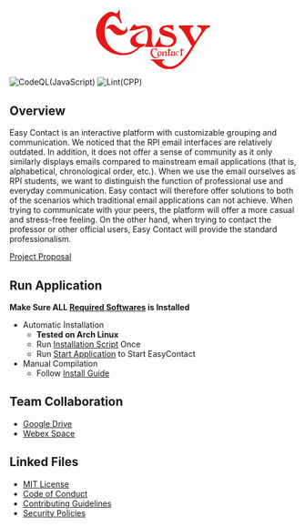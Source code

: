 <div align="center">
  <svg id="Layer_2" data-name="Layer 2" xmlns="http://www.w3.org/2000/svg" viewBox="0 0 1283.29 675.82" width="200"><defs><style>.cls-1{fill:#e61818;}</style></defs><path class="cls-1" d="M838.88,351.86c-39.46-16.37-73.11-17.89-77.46-33.39-5.64-20.07,30.37-26.19,49.06-21.63,6.4,1.57,46.84,19.21,64.27,41.31.08-14,.25-49.76.11-65.36-39.29.08-150.62-9.1-158.08,59.12a48.35,48.35,0,0,0,15.62,40.56c20.65,18.43,57.91,24.37,91.58,33.95,99.75,28.4,31.93,100.85-19.45,96.63-88.32-14-68.17-26.91-77.55-103.77-58.33,100.56-64.53,116.92-64.44,119.26,0,.66,129.36.83,171,.83C921.39,511.76,946.68,383.61,838.88,351.86Z" transform="translate(-3.61 -93.76)"/><path class="cls-1" d="M487.65,282.81c-25.17,4.18-40.42-1.23-50.56-25.48-22.18,23.61-42.14,49.29-58.43,77.44,50.49,5,165.79-42,185.4-32.87,34.65,24.05,36.45,172.63-17.61,214.66l116.09,2C573.44,446.58,732.58,231.1,487.65,282.81Z" transform="translate(-3.61 -93.76)"/><path class="cls-1" d="M558.63,483.47c.43-2-83.21,8.69-103-30.92-33.34-66.61,97.93-115.78,111.46-129.35-78.78,19.33-214.41,76.72-167.68,165.86,17.83,21.57,57.05,38.19,81.75,30.61-181.08,172-439.27-2.3-368.93-258.56,9.12-32.56,30.34-81.48,77.88-90.89,43.93-8.69,67,38.75,97.12,84.89,22-8.33-13.37-33.36-16-97.74-.88-21.23,2-42.7-1.79-63.61l-23.31,36.15C216.38,176,200.62,54.28,73.75,179-170.43,456.58,284.36,767.86,500.46,521.36,533.29,520.32,555.05,503.12,558.63,483.47Z" transform="translate(-3.61 -93.76)"/><path class="cls-1" d="M209.16,269.59c-31.28-14.27-76.78,1.23-96,51.33,57.37-47,68.92,54.64,144.53,64.55,42.5,8,142.34-33,80.7-100,16,24.3-7.14,66.6-50.11,42.67C259,311.78,222.44,275.65,209.16,269.59Z" transform="translate(-3.61 -93.76)"/><path class="cls-1" d="M1099.72,274.42h.57C1100,274,1099.84,274,1099.72,274.42Z" transform="translate(-3.61 -93.76)"/><path class="cls-1" d="M1286.9,273.87c-20.69,3.21-142.37-.14-142.37-.14l.08,18.74c42.93.7,51.86,22,44.42,50.27-1.26,3.35-2.49,6.72-4,9.89a104.31,104.31,0,0,1-5.55,9.82q-23.45,38.18-47.16,76.17c-.45.72-.9,1.44-1.34,2.17h0c-4.62,5.82-9.15,11.33-13.41,16.4-57.61-115.57-62.45-104.58-50.2-145.28,6.83-22.7,22-13.12,32.65-15.05,0-6.86-1-20.23-.29-22.45l-161.54.69c-.1,8.12.69,31.35.69,31.35C975,297.34,1048.54,455.09,1084,509.87c-63.16,100.78-179.77,299.24-318.84,207-33.37-23.26-8.27-54.28,10.23-50.33.06,0,.83-.17,2.56-9.46-54.83,2.28-109.94.62-164.74,1.4-1.42,1.7.18,4.44,2.27,5.18,20.83-2.47,66.46,51.5,103.35,74.69C905.29,845,1026,657.16,1119.88,495.7c15-22,49.8-85.65,111.24-163.6,7.1-9,14.47-18.05,24-24.43l-1.4.43c.76-.4,1.52-.79,2.28-1.16,7.84-3.8,23.09-12.42,30.78-11.51C1286.77,295.43,1286.7,280.43,1286.9,273.87Z" transform="translate(-3.61 -93.76)"/><path class="cls-1" d="M619.25,571.3C610.9,615,646.4,648.68,685,646.35c35.32-2.12,32.11-26.14,22.53-29.42-2.35-.8-10.66-3.87-11,1.06-.85,13.12,17.56-.45,11.83,11.26-8.18,16.69-54.54,10.82-70.07-28.8-14.6-37.24,9.71-70.4,38.82-54.8,6.91,3.7,18,21.4,16.91,15.86-3-15.3-5.19-23.24-6.1-30.17-.49-3.64-5.17,4.57-7.6,6.68C681.68,539.46,629.1,519.9,619.25,571.3Z" transform="translate(-3.61 -93.76)"/><path class="cls-1" d="M715.6,567.77c-1.69.17-16.88,5.29-19.16,17a74.48,74.48,0,0,0-.6,12.45c.57,9.5,6.75,14.71,12.71,17.54C748,633.54,759.53,563.29,715.6,567.77Zm2,41.85c-7.14-2.08-11.46-10.41-10.87-18.55.12-1.64,4-17,9.93-18.47C738.49,567.24,740.59,616.28,717.65,609.62Z" transform="translate(-3.61 -93.76)"/><path class="cls-1" d="M803.26,616.66a67,67,0,0,0-.19-15.82,35.5,35.5,0,0,1-18.89,10.32c3.93-3.1,8.45-5.89,10.9-10.25,6.72-11.93,9-34.21-8.2-32.56a44,44,0,0,0-23.73,9.89q.2-4.65.38-9.3c-6.26,2.58-12.52,5.17-16.38,8.24l5.3,1.13c-1.09,10.63,3.77,28-5.75,37.46l25.39.3c-6.84-4.26-7.32-13.47-7.88-21.51-2-27.95,48.29-21.7,11.8,21.52Z" transform="translate(-3.61 -93.76)"/><path class="cls-1" d="M944.9,555.38l1,4s9.28.09,13.92.93a1.31,1.31,0,0,1,.83.4,1.34,1.34,0,0,1,.19.84c.09,14.72.32,40.71-.12,42.35-1.11,4.21-7.31,10.13-9.74,12.35,9.57.58,31.66.85,32.92-.42-3.31-2.86-7.85-4.68-9.61-8.68a15.91,15.91,0,0,1-.95-6q-.58-21.6.21-43.19c6.79-.52,16.11-1,23.28,2.42-4.05-5.59-7.11-10.75-7.66-16.77-2.14,6-10,9.2-15.09,9.2a5.32,5.32,0,0,1-1.24-2.54c1.1-5.41,5.17-12.32,6.17-18.88-8.07,7.54-18.77,12.7-26.92,13.36a6.14,6.14,0,0,0,7.28,3.15,30.25,30.25,0,0,1,.61,7.71C952.51,555.59,944.9,555.38,944.9,555.38Z" transform="translate(-3.61 -93.76)"/><path class="cls-1" d="M854.84,560.36c-4.05-5.59-7.11-10.75-7.66-16.77-2.14,6-10,9.2-15.09,9.2a5.32,5.32,0,0,1-1.24-2.54c1.1-5.41,5.17-12.32,6.17-18.88-8.07,7.54-18.77,12.7-26.92,13.36a6.14,6.14,0,0,0,7.28,3.15,30.25,30.25,0,0,1,.61,7.71c-7.48,0-15.09-.21-15.09-.21l1,4s9.28.09,13.92.93a1.31,1.31,0,0,1,.83.4,1.34,1.34,0,0,1,.19.84c.09,14.72.32,40.71-.12,42.35-1.11,4.21-7.31,10.13-9.74,12.35,9.57.58,31.66.85,32.92-.42-3.31-2.86-7.85-4.68-9.61-8.68a15.91,15.91,0,0,1-.95-6q-.58-21.6.21-43.19C838.35,557.42,847.67,556.9,854.84,560.36Z" transform="translate(-3.61 -93.76)"/><path class="cls-1" d="M894,609.19c-.35-.43-.61-26.82-.81-28.08-3.36-20.73-34-8.36-36-12.38a36,36,0,0,0-2.59-3.34c-6,6.24-14.17,16.64-8.44,15.84,9.22-1.3,32.39-9.12,34.23-6.56,1,1.44,1.23,23.46.48,32.91-.21,2.81-4.64,7.3-6.82,9.08,2.71,0,21.33-.13,26.39-.13C898.22,614.14,894,609.19,894,609.19Z" transform="translate(-3.61 -93.76)"/><path class="cls-1" d="M878.58,579.94a4.87,4.87,0,0,0-.82-.42,8.53,8.53,0,0,0-2.42.15c-29.64,4.3-30.72,23.9-30.61,25.92,1.11,19,30.26,7.81,30.83,7.21,2.76-3-6.55-2.32-12.44-6.85C854.24,599.13,857.06,586,878.58,579.94Z" transform="translate(-3.61 -93.76)"/><path class="cls-1" d="M900.84,586C900,588.92,897,615,924,616.18c5.09.23,17.17,0,17.88-9.3-4.48,4.93-12,6.43-18.4,4.68-22.12-6-14.53-48.84,8.3-36.57,3.35,1.81,5.29,5.46,7.53,8.54q.29-7.47-.06-14.95c-3.23,3.22-5.93,1.43-7,1C912.43,562.53,902.48,580.18,900.84,586Z" transform="translate(-3.61 -93.76)"/></svg>
</div>

![CodeQL(JavaScript)](https://github.com/RCOS-EasyContact/EasyContact/actions/workflows/CodeQL(JavaScript).yml/badge.svg?branch=R-MAIN)
![Lint(CPP)](https://github.com/RCOS-EasyContact/EasyContact/actions/workflows/Lint(CPP).yml/badge.svg?branch=R-MAIN)

<!--
[![Github All Releases](https://img.shields.io/github/downloads/RCOS-EasyContact/EasyContact/total.svg)]()
-->

## Overview

Easy Contact is an interactive platform with customizable grouping and communication. We noticed that the RPI email interfaces are relatively outdated. In addition, it does not offer a sense of community as it only similarly displays emails compared to mainstream email applications (that is, alphabetical, chronological order, etc.). When we use the email ourselves as RPI students, we want to distinguish the function of professional use and everyday communication. Easy contact will therefore offer solutions to both of the scenarios which traditional email applications can not achieve. When trying to communicate with your peers, the platform will offer a more casual and stress-free feeling. On the other hand, when trying to contact the professor or other official users, Easy Contact will provide the standard professionalism.

[Project Proposal](.FILES/PROPOSAL/FALL2021.pdf)

## Run Application

**Make Sure ALL [Required Softwares](.FILES/WIKI/INSTALL-GUIDE.md#required-softwares) is Installed**
- Automatic Installation
  - **Tested on Arch Linux**
  - Run [Installation Script](.FILES/INSTALL.sh) Once
  - Run [Start Application](.FILES/STARTUP.sh) to Start EasyContact
- Manual Compilation
  - Follow [Install Guide](.FILES/WIKI/INSTALL-GUIDE.md)

## Team Collaboration

- [Google Drive](https://drive.google.com/drive/folders/1PN4iRY6Ssj9KtPzD5J1Yq-yM3hU2hdww?usp=sharing)
- [Webex Space]()

## Linked Files

- [MIT License](LICENSE)
- [Code of Conduct](.github/CODE_OF_CONDUCT.md)
- [Contributing Guidelines](.github/CONTRIBUTING.md)
- [Security Policies](.github/SECURITY.md)
